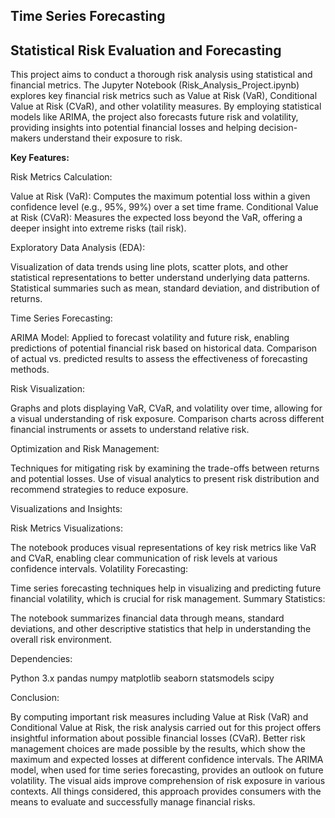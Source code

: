 ## Time Series Forecasting  

## Statistical Risk Evaluation and Forecasting

This project aims to conduct a thorough risk analysis using statistical and financial metrics. 
The Jupyter Notebook (Risk_Analysis_Project.ipynb) explores key financial risk metrics such as Value at Risk (VaR), Conditional Value at Risk (CVaR), and other volatility measures. By employing statistical models like ARIMA, the project also forecasts future risk and volatility, providing insights into potential financial losses and helping decision-makers understand their exposure to risk.

**Key Features:**

Risk Metrics Calculation:

Value at Risk (VaR): Computes the maximum potential loss within a given confidence level (e.g., 95%, 99%) over a set time frame.
Conditional Value at Risk (CVaR): Measures the expected loss beyond the VaR, offering a deeper insight into extreme risks (tail risk).

Exploratory Data Analysis (EDA):

Visualization of data trends using line plots, scatter plots, and other statistical representations to better understand underlying data patterns.
Statistical summaries such as mean, standard deviation, and distribution of returns.

Time Series Forecasting:

ARIMA Model: Applied to forecast volatility and future risk, enabling predictions of potential financial risk based on historical data.
Comparison of actual vs. predicted results to assess the effectiveness of forecasting methods.

Risk Visualization:

Graphs and plots displaying VaR, CVaR, and volatility over time, allowing for a visual understanding of risk exposure.
Comparison charts across different financial instruments or assets to understand relative risk.

Optimization and Risk Management:

Techniques for mitigating risk by examining the trade-offs between returns and potential losses.
Use of visual analytics to present risk distribution and recommend strategies to reduce exposure.

Visualizations and Insights:

Risk Metrics Visualizations: 

The notebook produces visual representations of key risk metrics like VaR and CVaR, enabling clear communication of risk levels at various confidence intervals.
Volatility Forecasting: 

Time series forecasting techniques help in visualizing and predicting future financial volatility, which is crucial for risk management.
Summary Statistics: 

The notebook summarizes financial data through means, standard deviations, and other descriptive statistics that help in understanding the overall risk environment.

Dependencies:

Python 3.x
pandas
numpy
matplotlib
seaborn
statsmodels
scipy

Conclusion:

By computing important risk measures including Value at Risk (VaR) and Conditional Value at Risk, the risk analysis carried out for this project offers 
insightful information about possible financial losses (CVaR). Better risk management choices are made possible by the results, which show the maximum and 
expected losses at different confidence intervals. The ARIMA model, when used for time series forecasting, provides an outlook on future volatility. 
The visual aids improve comprehension of risk exposure in various contexts. All things considered, this approach provides consumers with the means to 
evaluate and successfully manage financial risks.
